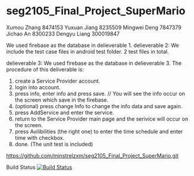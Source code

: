 # seg2105_Final_Project_SuperMario

Xumou Zhang 8474153
Yuxuan Jiang 8235509
Mingwei Deng 7847379
Jichao An 8300233
Dengyu Liang 300019847

We used firebase as the database in delieverable 1.
delieverable 2:
We include the test case files in android test folder. 
2 test files in total.

delieverable 3: 
We used firebase as the database in delieverable 3.
The procedure of this deliverable is:
1. create a Service Provider account.
2. login into account.
3. press info, enter info and press save. // You will see the info occur on the screen which save in the firebase.
4. (optional) press change Info to change the info data and save again.
5. press AddService and enter the service.
6. return to the Service Provider main page and the serivice will occur on the screen.
7. press Avilibilities (the right one) to enter the time schedule and enter time with checkbox.
8. done. (The unit test is included)

https://github.com/minstrelzxm/seg2105_Final_Project_SuperMario.git


Build Status
[![Build Status](https://circleci.com/gh/seg2105_Final_Project_SuperMario.png?branch=master)](https://circleci.com/gh/seg2105_Final_Project_SuperMario)